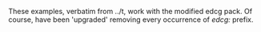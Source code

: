 These examples, verbatim from ../t, work with the modified edcg pack.
Of course, have been 'upgraded' removing every occurrence of *edcg:* prefix.
